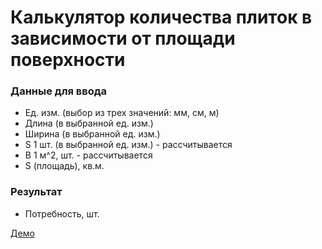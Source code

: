 # Калькулятор количества плиток в зависимости от площади поверхности

### Данные для ввода
* Ед. изм. (выбор из трех значений: мм, см, м)
* Длина (в выбранной ед. изм.)
* Ширина (в выбранной ед. изм.)
* S 1 шт. (в выбранной ед. изм.) - рассчитывается
* В 1 м^2, шт. - рассчитывается
* S (площадь), кв.м.

### Результат
* Потребность, шт.

[Демо](https://pantera-digital.github.io/js-calculators/building/calcTileCount/)
